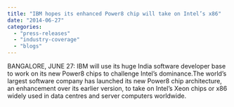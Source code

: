 ```yaml
---
title: "IBM hopes its enhanced Power8 chip will take on Intel’s x86"
date: "2014-06-27"
categories: 
  - "press-releases"
  - "industry-coverage"
  - "blogs"
---
```


BANGALORE, JUNE 27: IBM will use its huge India software developer base to work on its new Power8 chips to challenge Intel’s dominance.The world’s largest software company has launched its new Power8 chip architecture, an enhancement over its earlier version, to take on Intel’s Xeon chips or x86 widely used in data centres and server computers worldwide.
